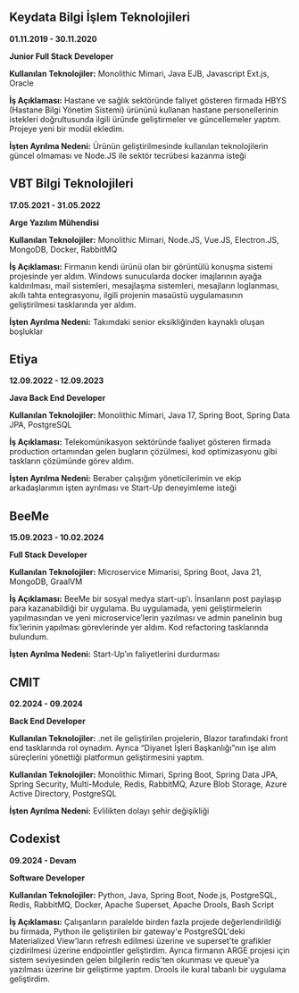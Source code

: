 

## Keydata Bilgi İşlem Teknolojileri
**01.11.2019 - 30.11.2020**

**Junior Full Stack Developer**

**Kullanılan Teknolojiler:** Monolithic Mimari, Java EJB, Javascript Ext.js, Oracle

**İş Açıklaması:** Hastane ve sağlık sektöründe faliyet gösteren firmada HBYS (Hastane Bilgi Yönetim Sistemi) ürününü kullanan hastane personellerinin istekleri doğrultusunda ilgili üründe geliştirmeler ve güncellemeler yaptım. Projeye yeni bir modül ekledim.

**İşten Ayrılma Nedeni:** Ürünün geliştirilmesinde kullanılan teknolojilerin güncel olmaması ve Node.JS ile sektör tecrübesi kazanma isteği

## VBT Bilgi Teknolojileri
**17.05.2021 - 31.05.2022** 

**Arge Yazılım Mühendisi**

**Kullanılan Teknolojiler:** Monolithic Mimari, Node.JS, Vue.JS, Electron.JS, MongoDB, Docker, RabbitMQ

**İş Açıklaması:** Firmanın kendi ürünü olan bir görüntülü konuşma sistemi projesinde yer aldım. Windows sunucularda docker imajlarının ayağa kaldırılması, mail sistemleri, mesajlaşma sistemleri, mesajların loglanması, akıllı tahta entegrasyonu, ilgili projenin masaüstü uygulamasının geliştirilmesi tasklarında yer aldım.

**İşten Ayrılma Nedeni:** Takımdaki senior eksikliğinden kaynaklı oluşan boşluklar

## Etiya
**12.09.2022 - 12.09.2023**

**Java Back End Developer**

**Kullanılan Teknolojiler:** Monolithic Mimari, Java 17, Spring Boot, Spring Data JPA, PostgreSQL

**İş Açıklaması:** Telekomünikasyon sektöründe faaliyet gösteren firmada production ortamından gelen bugların çözülmesi, kod optimizasyonu gibi taskların çözümünde görev aldım.

**İşten Ayrılma Nedeni:** Beraber çalışığım yöneticilerimin ve ekip arkadaşlarımın işten ayrılması ve Start-Up deneyimleme isteği

## BeeMe
**15.09.2023 - 10.02.2024**

**Full Stack Developer**

**Kullanılan Teknolojiler:** Microservice Mimarisi, Spring Boot, Java 21, MongoDB, GraalVM

**İş Açıklaması:** BeeMe bir sosyal medya start-up’ı. İnsanların post paylaşıp para kazanabildiği bir uygulama. Bu uygulamada, yeni geliştirmelerin yapılmasından ve yeni microservice’lerin yazılması ve admin panelinin bug fix’lerinin yapılması görevlerinde yer aldım. Kod refactoring tasklarında bulundum.

**İşten Ayrılma Nedeni:** Start-Up’ın faliyetlerini durdurması

## CMIT
**02.2024 - 09.2024**

**Back End Developer**

**Kullanılan Teknolojiler:** .net ile geliştirilen projelerin, Blazor tarafındaki front end tasklarında rol oynadım. Ayrıca “Diyanet İşleri Başkanlığı”nın işe alım süreçlerini yönettiği platformun geliştirmesini yaptım.

**Kullanılan Teknolojiler:** Monolithic Mimari, Spring Boot, Spring Data JPA, Spring Security, Multi-Module, Redis, RabbitMQ, Azure Blob Storage, Azure Active Directory, PostgreSQL

**İşten Ayrılma Nedeni:** Evlilikten dolayı şehir değişikliği

## Codexist
**09.2024 - Devam**

**Software Developer**

**Kullanılan Teknolojiler:** Python, Java, Spring Boot, Node.js, PostgreSQL, Redis, RabbitMQ, Docker, Apache Superset, Apache Drools, Bash Script

**İş Açıklaması:** Çalışanların paralelde birden fazla projede değerlendirildiği bu firmada, Python ile geliştirilen bir gateway'e PostgreSQL'deki Materialized View'ların refresh edilmesi üzerine ve superset'te grafikler çizdirilmesi üzerine endpointler geliştirdim. Ayrıca firmanın ARGE projesi için sistem seviyesinden gelen bilgilerin redis'ten okunması ve queue'ya yazılması üzerine bir geliştirme yaptım. Drools ile kural tabanlı bir uygulama geliştirdim.
